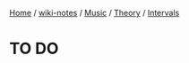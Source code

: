 [Home](https://mengxianbin.github.io) /
[wiki-notes](https://mengxianbin.github.io/wiki-notes/site) /
[Music](https://mengxianbin.github.io/wiki-notes/site/Music) /
[Theory](https://mengxianbin.github.io/wiki-notes/site/Music/Theory) /
[Intervals](https://mengxianbin.github.io/wiki-notes/site/Music/Theory/Intervals)

# TO DO
